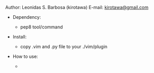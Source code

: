 Author: Leonidas S. Barbosa (kirotawa)
E-mail: kirotawa@gmail.com

- Dependency:
	- pep8 tool/command

- Install:
	- copy .vim and .py file to your ./vim/plugin

- How to use:
	- [ESC]: PEP8

